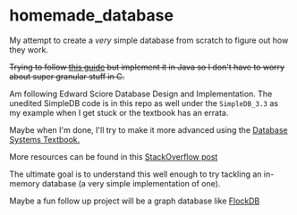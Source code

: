 # homemade_database
My attempt to create a *very* simple database from scratch to figure out how they work.

~~Trying to follow [this guide](https://cstack.github.io/db_tutorial/) but implement it in Java so I don't have to worry about super granular stuff in C.~~

Am following Edward Sciore Database Design and Implementation. The unedited SimpleDB code is in this repo as well under the `SimpleDB_3.3` as my example when I get stuck or the textbook has an errata. 

Maybe when I'm done, I'll try to make it more advanced using the [Database Systems Textbook.](https://people.inf.elte.hu/miiqaai/elektroModulatorDva.pdf)

More resources can be found in this [StackOverflow post](https://softwareengineering.stackexchange.com/questions/121653/create-my-own-database-system)

The ultimate goal is to understand this well enough to try tackling an in-memory database (a very simple implementation of one).

Maybe a fun follow up project will be a graph database like [FlockDB](https://github.com/twitter-archive/flockdb/tree/master/src/main/scala/com/twitter/flockdb)




